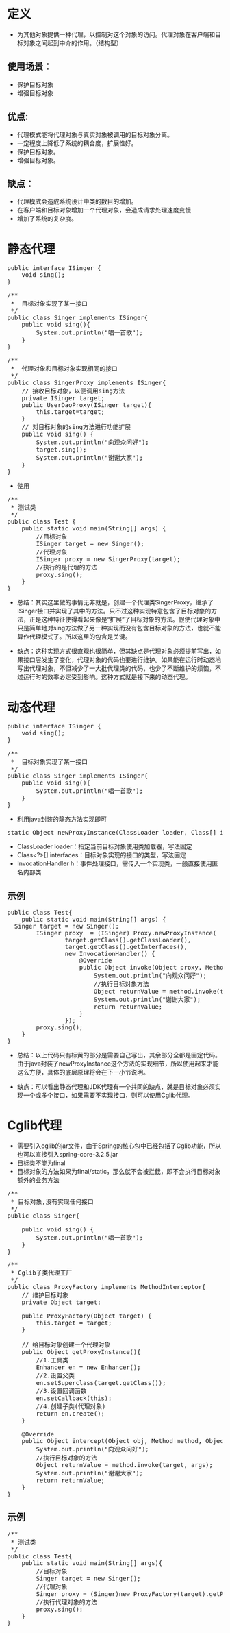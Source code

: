 # 定义
- 为其他对象提供一种代理，以控制对这个对象的访问。代理对象在客户端和目标对象之间起到中介的作用。（结构型）
## 使用场景：
- 保护目标对象
- 增强目标对象

## 优点:
- 代理模式能将代理对象与真实对象被调用的目标对象分离。
- 一定程度上降低了系统的耦合度，扩展性好。
- 保护目标对象。
- 增强目标对象。

## 缺点：
- 代理模式会造成系统设计中类的数目的增加。
- 在客户端和目标对象增加一个代理对象，会造成请求处理速度变慢
- 增加了系统的复杂度。
# 静态代理
<pre>
public interface ISinger {
    void sing();
}

/**
 *  目标对象实现了某一接口
 */
public class Singer implements ISinger{
    public void sing(){
        System.out.println("唱一首歌");
    }  
}

/**
 *  代理对象和目标对象实现相同的接口
 */
public class SingerProxy implements ISinger{
    // 接收目标对象，以便调用sing方法
    private ISinger target;
    public UserDaoProxy(ISinger target){
        this.target=target;
    }
    // 对目标对象的sing方法进行功能扩展
    public void sing() {
        System.out.println("向观众问好");
        target.sing();
        System.out.println("谢谢大家");
    }
}
</pre>
- 使用
<pre>
/**
 * 测试类
 */
public class Test {
    public static void main(String[] args) {
        //目标对象
        ISinger target = new Singer();
        //代理对象
        ISinger proxy = new SingerProxy(target);
        //执行的是代理的方法
        proxy.sing();
    }
}
</pre>
- 总结：其实这里做的事情无非就是，创建一个代理类SingerProxy，继承了ISinger接口并实现了其中的方法。只不过这种实现特意包含了目标对象的方法，正是这种特征使得看起来像是“扩展”了目标对象的方法。假使代理对象中只是简单地对sing方法做了另一种实现而没有包含目标对象的方法，也就不能算作代理模式了。所以这里的包含是关键。

- 缺点：这种实现方式很直观也很简单，但其缺点是代理对象必须提前写出，如果接口层发生了变化，代理对象的代码也要进行维护。如果能在运行时动态地写出代理对象，不但减少了一大批代理类的代码，也少了不断维护的烦恼，不过运行时的效率必定受到影响。这种方式就是接下来的动态代理。

 # 动态代理
<pre>
public interface ISinger {
    void sing();
}

/**
 *  目标对象实现了某一接口
 */
public class Singer implements ISinger{
    public void sing(){
        System.out.println("唱一首歌");
    }  
}
</pre>
- 利用java封装的静态方法实现即可
<pre>
static Object newProxyInstance(ClassLoader loader, Class<?>[] interfaces,InvocationHandler h )
</pre>
- ClassLoader loader：指定当前目标对象使用类加载器，写法固定
- Class<?>[] interfaces：目标对象实现的接口的类型，写法固定
- InvocationHandler h：事件处理接口，需传入一个实现类，一般直接使用匿名内部类
## 示例
<pre>
public class Test{
    public static void main(String[] args) {
  Singer target = new Singer();
        ISinger proxy  = (ISinger) Proxy.newProxyInstance(
                target.getClass().getClassLoader(),
                target.getClass().getInterfaces(),
                new InvocationHandler() {
                    @Override
                    public Object invoke(Object proxy, Method method, Object[] args) throws Throwable {
                        System.out.println("向观众问好");
                        //执行目标对象方法
                        Object returnValue = method.invoke(target, args);
                        System.out.println("谢谢大家");
                        return returnValue;
                    }
                });
        proxy.sing();
    }
}
</pre>
 - 总结：以上代码只有标黄的部分是需要自己写出，其余部分全都是固定代码。由于java封装了newProxyInstance这个方法的实现细节，所以使用起来才能这么方便，具体的底层原理将会在下一小节说明。

 - 缺点：可以看出静态代理和JDK代理有一个共同的缺点，就是目标对象必须实现一个或多个接口，如果需要不实现接口，则可以使用Cglib代理。
 # Cglib代理
- 需要引入cglib的jar文件，由于Spring的核心包中已经包括了Cglib功能，所以也可以直接引入spring-core-3.2.5.jar
- 目标类不能为final
- 目标对象的方法如果为final/static，那么就不会被拦截，即不会执行目标对象额外的业务方法
<pre>
/**
 * 目标对象,没有实现任何接口
 */
public class Singer{

    public void sing() {
        System.out.println("唱一首歌");
    }
}
</pre>
<pre>
/**
 * Cglib子类代理工厂
 */
public class ProxyFactory implements MethodInterceptor{
    // 维护目标对象
    private Object target;

    public ProxyFactory(Object target) {
        this.target = target;
    }

    // 给目标对象创建一个代理对象
    public Object getProxyInstance(){
        //1.工具类
        Enhancer en = new Enhancer();
        //2.设置父类
        en.setSuperclass(target.getClass());
        //3.设置回调函数
        en.setCallback(this);
        //4.创建子类(代理对象)
        return en.create();
    }

    @Override
    public Object intercept(Object obj, Method method, Object[] args, MethodProxy proxy) throws Throwable {
        System.out.println("向观众问好");
        //执行目标对象的方法
        Object returnValue = method.invoke(target, args);
        System.out.println("谢谢大家");
        return returnValue;
    }
}
</pre>
## 示例
<pre>
/**
 * 测试类
 */
public class Test{
    public static void main(String[] args){
        //目标对象
        Singer target = new Singer();
        //代理对象
        Singer proxy = (Singer)new ProxyFactory(target).getProxyInstance();
        //执行代理对象的方法
        proxy.sing();
    }
}
</pre>